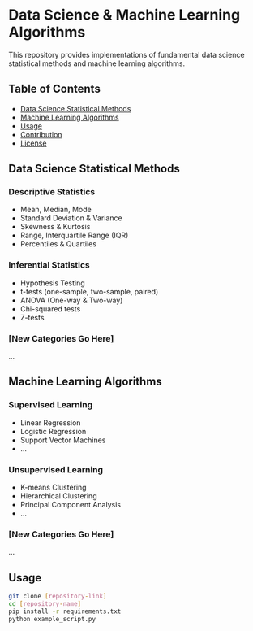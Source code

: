 # Data Science & Machine Learning Algorithms

This repository provides implementations of fundamental data science statistical methods and machine learning algorithms.

## Table of Contents

- [Data Science Statistical Methods](#data-science-statistical-methods)
- [Machine Learning Algorithms](#machine-learning-algorithms)
- [Usage](#usage)
- [Contribution](#contribution)
- [License](#license)

## Data Science Statistical Methods

### Descriptive Statistics
- Mean, Median, Mode
- Standard Deviation & Variance
- Skewness & Kurtosis
- Range, Interquartile Range (IQR)
- Percentiles & Quartiles

### Inferential Statistics
- Hypothesis Testing
- t-tests (one-sample, two-sample, paired)
- ANOVA (One-way & Two-way)
- Chi-squared tests
- Z-tests

### [New Categories Go Here]
...

## Machine Learning Algorithms

### Supervised Learning
- Linear Regression
- Logistic Regression
- Support Vector Machines
- ...

### Unsupervised Learning
- K-means Clustering
- Hierarchical Clustering
- Principal Component Analysis
- ...

### [New Categories Go Here]
...

## Usage

```bash
git clone [repository-link]
cd [repository-name]
pip install -r requirements.txt
python example_script.py
